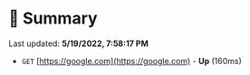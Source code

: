 # 📖 Summary
Last updated: **5/19/2022, 7:58:17 PM**

- `GET` [https://google.com](https://google.com) - **Up** (160ms)
